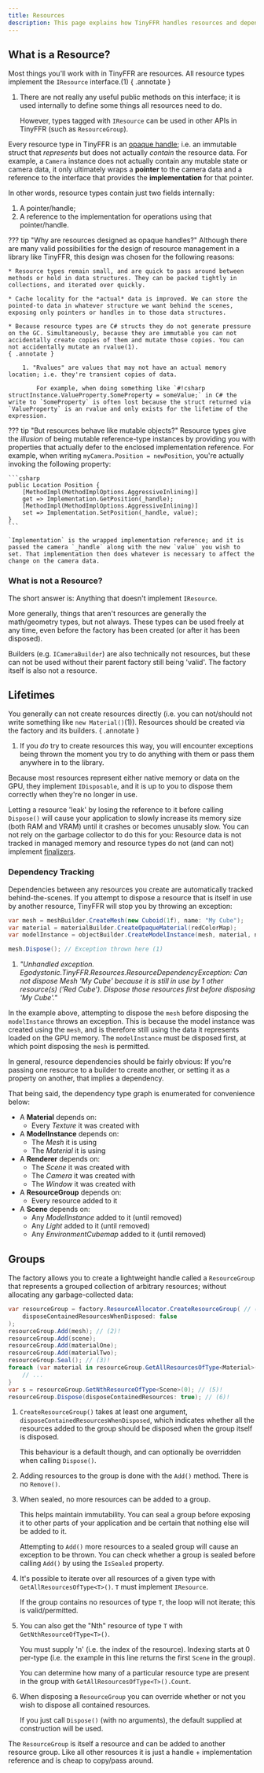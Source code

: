```yaml
---
title: Resources
description: This page explains how TinyFFR handles resources and dependencies.
---
```


## What is a Resource?

Most things you'll work with in TinyFFR are resources. All resource types implement the `IResource` interface.(1)
{ .annotate }

1. 	There are not really any useful public methods on this interface; it is used internally to define some things all resources need to do.

	However, types tagged with `IResource` can be used in other APIs in TinyFFR (such as `ResourceGroup`).

Every resource type in TinyFFR is an [opaque handle](https://en.wikipedia.org/wiki/Opaque_pointer); i.e. an immutable struct that *represents* but does not actually *contain* the resource data. For example, a `Camera` instance does not actually contain any mutable state or camera data, it only ultimately wraps a __pointer__ to the camera data and a reference to the interface that provides the __implementation__ for that pointer.

In other words, resource types contain just two fields internally:

1. A pointer/handle;
2. A reference to the implementation for operations using that pointer/handle.

??? tip "Why are resources designed as opaque handles?"
	Although there are many valid possibilities for the design of resource management in a library like TinyFFR, this design was chosen for the following reasons:
	
	* Resource types remain small, and are quick to pass around between methods or hold in data structures. They can be packed tightly in collections, and iterated over quickly.

	* Cache locality for the *actual* data is improved. We can store the pointed-to data in whatever structure we want behind the scenes, exposing only pointers or handles in to those data structures.

	* Because resource types are C# structs they do not generate pressure on the GC. Simultaneously, because they are immutable you can not accidentally create copies of them and mutate those copies. You can not accidentally mutate an rvalue(1).
	{ .annotate }

		1. "Rvalues" are values that may not have an actual memory location; i.e. they're transient copies of data. 
		
			For example, when doing something like `#!csharp structInstance.ValueProperty.SomeProperty = someValue;` in C# the write to `SomeProperty` is often lost because the struct returned via `ValueProperty` is an rvalue and only exists for the lifetime of the expression.

??? tip "But resources behave like mutable objects?"
	Resource types give the *illusion* of being mutable reference-type instances by providing you with properties that actually defer to the enclosed implementation reference. For example, when writing `myCamera.Position = newPosition`, you're actually invoking the following property:

	```csharp
	public Location Position {
		[MethodImpl(MethodImplOptions.AggressiveInlining)]
		get => Implementation.GetPosition(_handle);
		[MethodImpl(MethodImplOptions.AggressiveInlining)]
		set => Implementation.SetPosition(_handle, value);
	}
	```

	`Implementation` is the wrapped implementation reference; and it is passed the camera `_handle` along with the new `value` you wish to set. That implementation then does whatever is necessary to affect the change on the camera data.

### What is not a Resource?

The short answer is: Anything that doesn't implement `IResource`.

More generally, things that aren't resources are generally the math/geometry types, but not always. These types can be used freely at any time, even before the factory has been created (or after it has been disposed).

Builders (e.g. `ICameraBuilder`) are also technically not resources, but these can not be used without their parent factory still being 'valid'. The factory itself is also not a resource.

## Lifetimes

You generally can not create resources directly (i.e. you can not/should not write something like `new Material()`(1)). Resources should be created via the factory and its builders.
{ .annotate }

1. If you *do* try to create resources this way, you will encounter exceptions being thrown the moment you try to do anything with them or pass them anywhere in to the library.

Because most resources represent either native memory or data on the GPU, they implement `IDisposable`, and it is up to you to dispose them correctly when they're no longer in use. 

Letting a resource 'leak' by losing the reference to it before calling `Dispose()` will cause your application to slowly increase its memory size (both RAM and VRAM) until it crashes or becomes unusably slow. You can not rely on the garbage collector to do this for you: Resource data is not tracked in managed memory and resource types do not (and can not) implement [finalizers](https://learn.microsoft.com/en-us/dotnet/csharp/programming-guide/classes-and-structs/finalizers).

### Dependency Tracking

Dependencies between any resources you create are automatically tracked behind-the-scenes. If you attempt to dispose a resource that is itself in use by another resource, TinyFFR will stop you by throwing an exception:

```csharp
var mesh = meshBuilder.CreateMesh(new Cuboid(1f), name: "My Cube");
var material = materialBuilder.CreateOpaqueMaterial(redColorMap);
var modelInstance = objectBuilder.CreateModelInstance(mesh, material, name: "Red Cube");

mesh.Dispose(); // Exception thrown here (1)
```

1. 	*"Unhandled exception. Egodystonic.TinyFFR.Resources.ResourceDependencyException: Can not dispose Mesh 'My Cube' because it is still in use by 1 other resource(s) ('Red Cube'). Dispose those resources first before disposing 'My Cube'."*

In the example above, attempting to dispose the `mesh` before disposing the `modelInstance` throws an exception. This is because the model instance was created using the `mesh`, and is therefore still using the data it represents loaded on the GPU memory. The `modelInstance` must be disposed first, at which point disposing the `mesh` is permitted.

In general, resource dependencies should be fairly obvious: If you're passing one resource to a builder to create another, or setting it as a property on another, that implies a dependency.

That being said, the dependency type graph is enumerated for convenience below:

* A __Material__ depends on:
	* Every *Texture* it was created with
* A __ModelInstance__ depends on:
	* The *Mesh* it is using
	* The *Material* it is using
* A __Renderer__ depends on:
	* The *Scene* it was created with
	* The *Camera* it was created with
	* The *Window* it was created with
* A __ResourceGroup__ depends on:
	* Every resource added to it
* A __Scene__ depends on:
	* Any *ModelInstance* added to it (until removed)
	* Any *Light* added to it (until removed)
	* Any *EnvironmentCubemap* added to it (until removed)

## Groups

The factory allows you to create a lightweight handle called a `ResourceGroup` that represents a grouped collection of arbitrary resources; without allocating any garbage-collected data:

```csharp
var resourceGroup = factory.ResourceAllocator.CreateResourceGroup( // (1)!
	disposeContainedResourcesWhenDisposed: false
);
resourceGroup.Add(mesh); // (2)!
resourceGroup.Add(scene);
resourceGroup.Add(materialOne);
resourceGroup.Add(materialTwo);
resourceGroup.Seal(); // (3)!
foreach (var material in resourceGroup.GetAllResourcesOfType<Material>()) { // (4)!
	// ...
}
var s = resourceGroup.GetNthResourceOfType<Scene>(0); // (5)!
resourceGroup.Dispose(disposeContainedResources: true); // (6)!
```

1. 	`CreateResourceGroup()` takes at least one argument, `disposeContainedResourcesWhenDisposed`, which indicates whether all the resources added to the group should be disposed when the group itself is disposed.

	This behaviour is a default though, and can optionally be overridden when calling `Dispose()`.

2.	Adding resources to the group is done with the `Add()` method. There is no `Remove()`.

3.	When sealed, no more resources can be added to a group.

	This helps maintain immutability. You can seal a group before exposing it to other parts of your application and be certain that nothing else will be added to it.

	Attempting to `Add()` more resources to a sealed group will cause an exception to be thrown. You can check whether a group is sealed before calling `Add()` by using the `IsSealed` property.

4.	It's possible to iterate over all resources of a given type with `GetAllResourcesOfType<T>()`. `T` must implement `IResource`.

	If the group contains no resources of type `T`, the loop will not iterate; this is valid/permitted.

5.	You can also get the "Nth" resource of type `T` with `GetNthResourceOfType<T>()`. 

	You must supply 'n' (i.e. the index of the resource). Indexing starts at 0 per-type (i.e. the example in this line returns the first `Scene` in the group).

	You can determine how many of a particular resource type are present in the group with `GetAllResourcesOfType<T>().Count`.

6.	When disposing a `ResourceGroup` you can override whether or not you wish to dispose all contained resources.

	If you just call `Dispose()` (with no arguments), the default supplied at construction will be used.

The `ResourceGroup` is itself a resource and can be added to another resource group. Like all other resources it is just a handle + implementation reference and is cheap to copy/pass around.